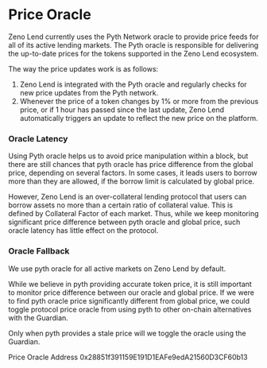 # Price Oracle

Zeno Lend currently uses the Pyth Network oracle to provide price feeds for all of its active lending markets. The Pyth oracle is responsible for delivering the up-to-date prices for the tokens supported in the Zeno Lend ecosystem.

The way the price updates work is as follows:

1. Zeno Lend is integrated with the Pyth oracle and regularly checks for new price updates from the Pyth network.
2. Whenever the price of a token changes by 1% or more from the previous price, or if 1 hour has passed since the last update, Zeno Lend automatically triggers an update to reflect the new price on the platform.

### Oracle Latency

Using Pyth oracle helps us to avoid price manipulation within a block, but there are still chances that pyth oracle has price difference from the global price, depending on several factors. In some cases, it leads users to borrow more than they are allowed, if the borrow limit is calculated by global price.

However, Zeno Lend is an over-collateral lending protocol that users can borrow assets no more than a certain ratio of collateral value. This is defined by Collateral Factor of each market. Thus, while we keep monitoring significant price difference between pyth oracle and global price, such oracle latency has little effect on the protocol.

### Oracle Fallback <a href="#oracle-fallback" id="oracle-fallback"></a>

We use pyth oracle for all active markets on Zeno Lend by default.

While we believe in pyth providing accurate token price, it is still important to monitor price difference between our oracle and global price. If we were to find pyth oracle price significantly different from global price, we could toggle protocol price oracle from using pyth to other on-chain alternatives with the Guardian.

Only when pyth provides a stale price will we toggle the oracle using the Guardian.

Price Oracle Address  0x28851f391159E191D1EAFe9edA21560D3CF60b13
